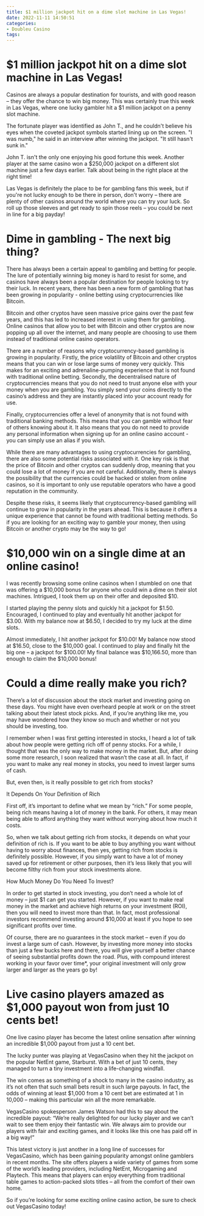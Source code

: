 ```yaml
---
title: $1 million jackpot hit on a dime slot machine in Las Vegas!
date: 2022-11-11 14:50:51
categories:
- Doubleu Casino
tags:
---
```



#  $1 million jackpot hit on a dime slot machine in Las Vegas!

Casinos are always a popular destination for tourists, and with good reason – they offer the chance to win big money. This was certainly true this week in Las Vegas, where one lucky gambler hit a $1 million jackpot on a penny slot machine.

The fortunate player was identified as John T., and he couldn't believe his eyes when the coveted jackpot symbols started lining up on the screen. "I was numb," he said in an interview after winning the jackpot. "It still hasn't sunk in."

John T. isn't the only one enjoying his good fortune this week. Another player at the same casino won a $250,000 jackpot on a different slot machine just a few days earlier. Talk about being in the right place at the right time!

Las Vegas is definitely the place to be for gambling fans this week, but if you're not lucky enough to be there in person, don't worry – there are plenty of other casinos around the world where you can try your luck. So roll up those sleeves and get ready to spin those reels – you could be next in line for a big payday!

#  Dime in gambling - The next big thing?

There has always been a certain appeal to gambling and betting for people. The lure of potentially winning big money is hard to resist for some, and casinos have always been a popular destination for people looking to try their luck. In recent years, there has been a new form of gambling that has been growing in popularity - online betting using cryptocurrencies like Bitcoin.

Bitcoin and other cryptos have seen massive price gains over the past few years, and this has led to increased interest in using them for gambling. Online casinos that allow you to bet with Bitcoin and other cryptos are now popping up all over the internet, and many people are choosing to use them instead of traditional online casino operators.

There are a number of reasons why cryptocurrency-based gambling is growing in popularity. Firstly, the price volatility of Bitcoin and other cryptos means that you can win or lose large sums of money very quickly. This makes for an exciting and adrenaline-pumping experience that is not found with traditional online betting. Secondly, the decentralised nature of cryptocurrencies means that you do not need to trust anyone else with your money when you are gambling. You simply send your coins directly to the casino’s address and they are instantly placed into your account ready for use.

Finally, cryptocurrencies offer a level of anonymity that is not found with traditional banking methods. This means that you can gamble without fear of others knowing about it. It also means that you do not need to provide any personal information when signing up for an online casino account - you can simply use an alias if you wish.

While there are many advantages to using cryptocurrencies for gambling, there are also some potential risks associated with it. One key risk is that the price of Bitcoin and other cryptos can suddenly drop, meaning that you could lose a lot of money if you are not careful. Additionally, there is always the possibility that the currencies could be hacked or stolen from online casinos, so it is important to only use reputable operators who have a good reputation in the community.

Despite these risks, it seems likely that cryptocurrency-based gambling will continue to grow in popularity in the years ahead. This is because it offers a unique experience that cannot be found with traditional betting methods. So if you are looking for an exciting way to gamble your money, then using Bitcoin or another crypto may be the way to go!

#  $10,000 win on a single dime at an online casino!

I was recently browsing some online casinos when I stumbled on one that was offering a $10,000 bonus for anyone who could win a dime on their slot machines. Intrigued, I took them up on their offer and deposited $10.

I started playing the penny slots and quickly hit a jackpot for $1.50. Encouraged, I continued to play and eventually hit another jackpot for $3.00. With my balance now at $6.50, I decided to try my luck at the dime slots.

Almost immediately, I hit another jackpot for $10.00! My balance now stood at $16.50, close to the $10,000 goal. I continued to play and finally hit the big one – a jackpot for $100.00! My final balance was $10,166.50, more than enough to claim the $10,000 bonus!

#  Could a dime really make you rich?

There’s a lot of discussion about the stock market and investing going on these days. You might have even overheard people at work or on the street talking about their latest stock picks. And, if you’re anything like me, you may have wondered how they know so much and whether or not you should be investing, too.

I remember when I was first getting interested in stocks, I heard a lot of talk about how people were getting rich off of penny stocks. For a while, I thought that was the only way to make money in the market. But, after doing some more research, I soon realized that wasn’t the case at all. In fact, if you want to make any real money in stocks, you need to invest larger sums of cash.

But, even then, is it really possible to get rich from stocks?

It Depends On Your Definition of Rich

First off, it’s important to define what we mean by “rich.” For some people, being rich means having a lot of money in the bank. For others, it may mean being able to afford anything they want without worrying about how much it costs.

So, when we talk about getting rich from stocks, it depends on what your definition of rich is. If you want to be able to buy anything you want without having to worry about finances, then yes, getting rich from stocks is definitely possible. However, if you simply want to have a lot of money saved up for retirement or other purposes, then it’s less likely that you will become filthy rich from your stock investments alone.

How Much Money Do You Need To Invest?

In order to get started in stock investing, you don’t need a whole lot of money – just $1 can get you started. However, if you want to make real money in the market and achieve high returns on your investment (ROI), then you will need to invest more than that. In fact, most professional investors recommend investing around $10,000 at least if you hope to see significant profits over time.

Of course, there are no guarantees in the stock market – even if you do invest a large sum of cash. However, by investing more money into stocks than just a few bucks here and there, you will give yourself a better chance of seeing substantial profits down the road. Plus, with compound interest working in your favor over time*, your original investment will only grow larger and larger as the years go by!

#  Live casino players amazed as $1,000 payout won from just 10 cents bet!

One live casino player has become the latest online sensation after winning an incredible $1,000 payout from just a 10 cent bet.

The lucky punter was playing at VegasCasino when they hit the jackpot on the popular NetEnt game, Starburst. With a bet of just 10 cents, they managed to turn a tiny investment into a life-changing windfall.

The win comes as something of a shock to many in the casino industry, as it’s not often that such small bets result in such large payouts. In fact, the odds of winning at least $1,000 from a 10 cent bet are estimated at 1 in 10,000 – making this particular win all the more remarkable.

VegasCasino spokesperson James Watson had this to say about the incredible payout: “We’re really delighted for our lucky player and we can’t wait to see them enjoy their fantastic win. We always aim to provide our players with fair and exciting games, and it looks like this one has paid off in a big way!”

This latest victory is just another in a long line of successes for VegasCasino, which has been gaining popularity amongst online gamblers in recent months. The site offers players a wide variety of games from some of the world’s leading providers, including NetEnt, Microgaming and Playtech. This means that players can enjoy everything from traditional table games to action-packed slots titles – all from the comfort of their own home.

So if you’re looking for some exciting online casino action, be sure to check out VegasCasino today!